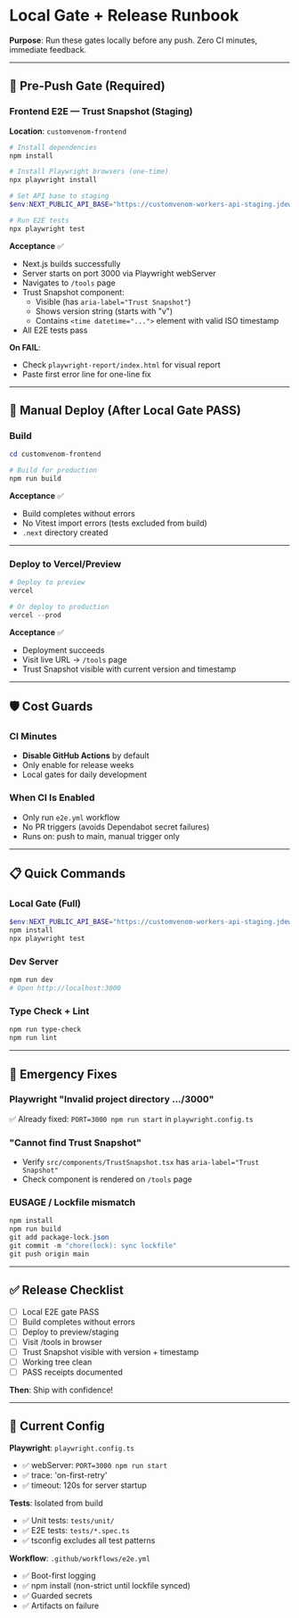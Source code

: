 # Local Gate + Release Runbook

**Purpose**: Run these gates locally before any push. Zero CI minutes, immediate feedback.

---

## 🚦 Pre-Push Gate (Required)

### Frontend E2E — Trust Snapshot (Staging)

**Location**: `customvenom-frontend`

```powershell
# Install dependencies
npm install

# Install Playwright browsers (one-time)
npx playwright install

# Set API base to staging
$env:NEXT_PUBLIC_API_BASE="https://customvenom-workers-api-staging.jdewett81.workers.dev"

# Run E2E tests
npx playwright test
```

**Acceptance** ✅
- Next.js builds successfully
- Server starts on port 3000 via Playwright webServer
- Navigates to `/tools` page
- Trust Snapshot component:
  - Visible (has `aria-label="Trust Snapshot"`)
  - Shows version string (starts with "v")
  - Contains `<time datetime="...">` element with valid ISO timestamp
- All E2E tests pass

**On FAIL**:
- Check `playwright-report/index.html` for visual report
- Paste first error line for one-line fix

---

## 🚀 Manual Deploy (After Local Gate PASS)

### Build

```powershell
cd customvenom-frontend

# Build for production
npm run build
```

**Acceptance** ✅
- Build completes without errors
- No Vitest import errors (tests excluded from build)
- `.next` directory created

---

### Deploy to Vercel/Preview

```powershell
# Deploy to preview
vercel

# Or deploy to production
vercel --prod
```

**Acceptance** ✅
- Deployment succeeds
- Visit live URL → `/tools` page
- Trust Snapshot visible with current version and timestamp

---

## 🛡️ Cost Guards

### CI Minutes
- **Disable GitHub Actions** by default
- Only enable for release weeks
- Local gates for daily development

### When CI Is Enabled
- Only run `e2e.yml` workflow
- No PR triggers (avoids Dependabot secret failures)
- Runs on: push to main, manual trigger only

---

## 📋 Quick Commands

### Local Gate (Full)
```powershell
$env:NEXT_PUBLIC_API_BASE="https://customvenom-workers-api-staging.jdewett81.workers.dev"
npm install
npx playwright test
```

### Dev Server
```powershell
npm run dev
# Open http://localhost:3000
```

### Type Check + Lint
```powershell
npm run type-check
npm run lint
```

---

## 🔧 Emergency Fixes

### Playwright "Invalid project directory .../3000"
✅ Already fixed: `PORT=3000 npm run start` in `playwright.config.ts`

### "Cannot find Trust Snapshot"
- Verify `src/components/TrustSnapshot.tsx` has `aria-label="Trust Snapshot"`
- Check component is rendered on `/tools` page

### EUSAGE / Lockfile mismatch
```powershell
npm install
npm run build
git add package-lock.json
git commit -m "chore(lock): sync lockfile"
git push origin main
```

---

## ✅ Release Checklist

- [ ] Local E2E gate PASS
- [ ] Build completes without errors
- [ ] Deploy to preview/staging
- [ ] Visit /tools in browser
- [ ] Trust Snapshot visible with version + timestamp
- [ ] Working tree clean
- [ ] PASS receipts documented

**Then**: Ship with confidence!

---

## 🎯 Current Config

**Playwright**: `playwright.config.ts`
- ✅ webServer: `PORT=3000 npm run start`
- ✅ trace: 'on-first-retry'
- ✅ timeout: 120s for server startup

**Tests**: Isolated from build
- ✅ Unit tests: `tests/unit/`
- ✅ E2E tests: `tests/*.spec.ts`
- ✅ tsconfig excludes all test patterns

**Workflow**: `.github/workflows/e2e.yml`
- ✅ Boot-first logging
- ✅ npm install (non-strict until lockfile synced)
- ✅ Guarded secrets
- ✅ Artifacts on failure

